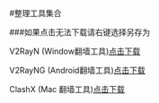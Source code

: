 #整理工具集合

###如果点击无法下载请右键选择另存为

V2RayN (Window翻墙工具)[点击下载](http://www.sdkbox.co/https://github.com/2dust/v2rayN/releases/download/6.13/v2rayN-With-Core.zip "V2RayN (Window翻墙工具)")

V2RayNG (Android翻墙工具)[点击下载](http://www.sdkbox.co/https://github.com/2dust/v2rayNG/releases/download/1.7.38/v2rayNG_1.7.38.apk "V2RayNG (Android翻墙工具)")

ClashX (Mac 翻墙工具)[点击下载](http://www.sdkbox.co/https://github.com/yichengchen/clashX/releases/download/1.97.0/ClashX.dmg "ClashX (Mac 翻墙工具)")
